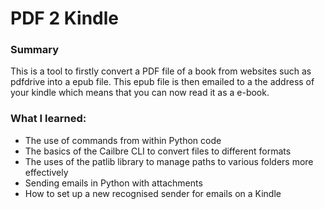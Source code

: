 # PDF 2 Kindle

### Summary
This is a tool to firstly convert a PDF file of a book from websites such as pdfdrive into a epub file. This epub file is then emailed to a the address of your kindle which means that you can now read it as a e-book.

### What I learned:
- The use of commands from within Python code
- The basics of the Cailbre CLI to convert files to different formats
- The uses of the patlib library to manage paths to various folders more effectively
- Sending emails in Python with attachments
- How to set up a new recognised sender for emails on a Kindle
